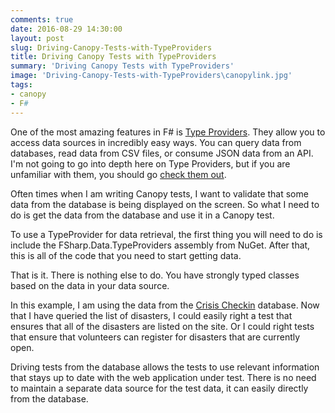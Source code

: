 ```yaml
---
comments: true
date: 2016-08-29 14:30:00
layout: post
slug: Driving-Canopy-Tests-with-TypeProviders
title: Driving Canopy Tests with TypeProviders
summary: 'Driving Canopy Tests with TypeProviders'
image: 'Driving-Canopy-Tests-with-TypeProviders\canopylink.jpg'
tags:
- canopy
- F#
---
```



One of the most amazing features in F# is [Type Providers](https://docs.microsoft.com/en-us/dotnet/articles/fsharp/tutorials/type-providers/index). They allow you to access data sources in incredibly easy ways. You can query data from databases, read data from CSV files, or consume JSON data from an API.  I'm not going to go into depth here on Type Providers, but if you are unfamiliar with them, you should go [check them out](http://fsharp.github.io/FSharp.Data/index.html). 

Often times when I am writing Canopy tests, I want to validate that some data from the database is being displayed on the screen. So what I need to do is get the data from the database and use it in a Canopy test. 

To use a TypeProvider for data retrieval, the first thing you will need to do is include the FSharp.Data.TypeProviders assembly from NuGet. After that, this is all of the code that you need to start getting data.

<script src="https://gist.github.com/pottereric/c9ede1854d5c89dfa1650e5096331388.js"></script>

That is it. There is nothing else to do. You have strongly typed classes based on the data in your data source. 

In this example, I am using the data from the [Crisis Checkin](http://www.htbox.org/) database. Now that I have queried the list of disasters, I could easily right a test that ensures that all of the disasters are listed on the site. Or I could right tests that ensure that volunteers can register for disasters that are currently open. 

Driving tests from the database allows the tests to use relevant information that stays up to date with the web application under test. There is no need to maintain a separate data source for the test data, it can easily directly from the database. 